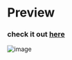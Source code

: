 # Preview

### check it out <a href="https://thepaperportfolio.netlify.app/">here</a>

![image](https://github.com/Varinder-Dhillon0/Designs/assets/98728916/bc903f7a-5235-482e-b32c-f61e8c787370)
